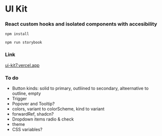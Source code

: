 # UI Kit

### React custom hooks and isolated components with accesibility

`npm install`

`npm run storybook`

### Link

[ui-kit7.vercel.app](https://ui-kit7.vercel.app/)

### To do

- Button kinds: solid to primary, outliined to secondary, alteernative to outline, empty
- Trigger
- Popover and Tooltip?
- colors, variant to colorScheme, kind to variant
- forwardRef, shadcn?
- Dropdown items radio & check
- theme
- CSS variables?
